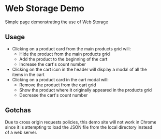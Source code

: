 # Web Storage Demo
Simple page demonstrating the use of Web Storage

## Usage
- Clicking on a product card from the main products grid will:
  - Hide the product from the main products grid
  - Add the product to the beginning of the cart
  - Increase the cart's count number
- Clicking on the cart icon in the header will display a modal of all the items in the cart
- Clicking on a product card in the cart modal will:
  - Remove the product from the cart grid
  - Show the product where it originally appeared in the products grid
  - Decrease the cart's count number

## Gotchas
Due to cross origin requests policies, this demo site will not work in Chrome since it is attempting to load the JSON file from the local directory instead of a web server.